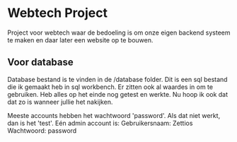 # Webtech Project

Project voor webtech waar de bedoeling is om onze eigen backend systeem te maken en daar later een website op te bouwen.

## Voor database
Database bestand is te vinden in de /database folder. Dit is een sql bestand die ik gemaakt heb in sql workbench. 
Er zitten ook al waardes in om te gebruiken. Heb alles op het einde nog getest en werkte. Nu hoop ik ook dat dat zo is
wanneer jullie het nakijken.

Meeste accounts hebben het wachtwoord 'password'. Als dat niet werkt, dan is het 'test'.
Eén admin account is:
Gebruikersnaam: Zettios
Wachtwoord: password